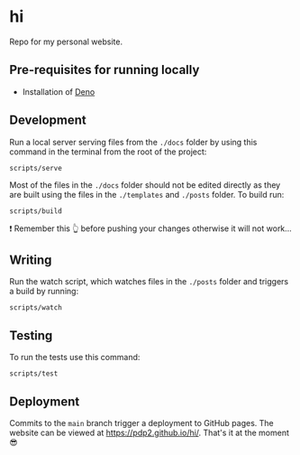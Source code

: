 # hi
Repo for my personal website.

## Pre-requisites for running locally

- Installation of [Deno](https://deno.com/)

## Development

Run a local server serving files from the `./docs` folder by using this command in the terminal from the root of the project:

```
scripts/serve
```

Most of the files in the `./docs` folder should not be edited directly as they are built using the files in the `./templates` and `./posts` folder. To build run:

```
scripts/build
```

❗️ Remember this 👆 before pushing your changes otherwise it will not work...

## Writing

Run the watch script, which watches files in the `./posts` folder and triggers a build by running:

```
scripts/watch
```

## Testing

To run the tests use this command:

```
scripts/test
```

## Deployment
Commits to the `main` branch trigger a deployment to GitHub pages. The website can be viewed at https://pdp2.github.io/hi/. That's it at the moment 😎